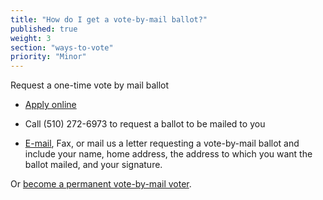 ```yaml
---
title: "How do I get a vote-by-mail ballot?"
published: true
weight: 3
section: "ways-to-vote"
priority: "Minor"
---
```

Request a one-time vote by mail ballot  

- [Apply online](https://www.acgov.org/rov/votebymail.htm)  

- Call (510) 272-6973 to request a ballot to be mailed to you  

- [E-mail](https://www.acgov.org/form_app/feedback/feedback.jsp?id=ROVvbm), Fax, or mail us a letter requesting a vote-by-mail ballot and include your name, home address, the address to which you want the ballot mailed, and your signature.  

Or [become a permanent vote-by-mail voter](https://www.acgov.org/rov/votebymail.htm).


